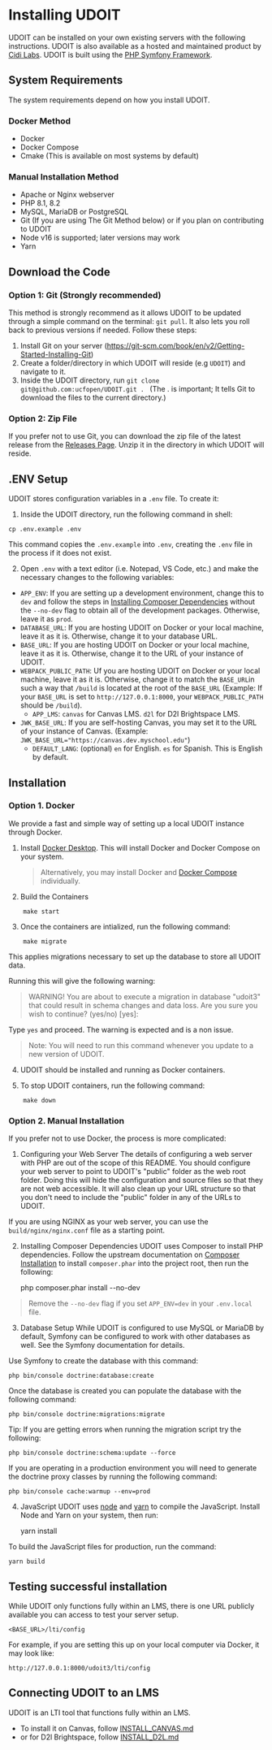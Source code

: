 # Installing UDOIT
UDOIT can be installed on your own existing servers with the following instructions. UDOIT is also available as a hosted and maintained product by [Cidi Labs](https://cidilabs.com). UDOIT is built using the [PHP Symfony Framework](https://symfony.com).

## System Requirements
The system requirements depend on how you install UDOIT.

### Docker Method
* Docker
* Docker Compose
* Cmake (This is available on most systems by default)

### Manual Installation Method
* Apache or Nginx webserver
* PHP 8.1, 8.2
* MySQL, MariaDB or PostgreSQL
* Git (If you are using The Git Method below) or if you plan on contributing to UDOIT
* Node v16 is supported; later versions may work
* Yarn

## Download the Code
### Option 1: Git (Strongly recommended)
This method is strongly recommend as it allows UDOIT to be updated through a simple command on the terminal: `git pull`. It also lets you roll back to previous versions if needed. Follow these steps:

1. Install Git on your server (https://git-scm.com/book/en/v2/Getting-Started-Installing-Git)
2. Create a folder/directory in which UDOIT will reside (e.g `UDOIT`) and navigate to it.
3. Inside the UDOIT directory, run `git clone git@github.com:ucfopen/UDOIT.git . ` (The . is important; It tells Git to download the files to the current directory.)

### Option 2: Zip File
If you prefer not to use Git, you can download the zip file of the latest release from the [Releases Page](https://github.com/ucfopen/UDOIT/releases).  Unzip it in the directory in which UDOIT will reside.

## .ENV Setup
UDOIT stores configuration variables in a `.env` file. To create it:

1. Inside the UDOIT directory, run the following command in shell:
```
cp .env.example .env
```
This command copies the `.env.example` into `.env`, creating the `.env` file in the process if it does not exist.

2. Open `.env` with a text editor (i.e. Notepad, VS Code, etc.) and make the necessary changes to the following variables:
- `APP_ENV`: If you are setting up a development environment, change this to `dev` and follow the steps in [Installing Composer Dependencies](#installing-composer-dependencies) without the `--no-dev` flag to obtain all of the development packages. Otherwise, leave it as `prod`.
- `DATABASE_URL`: If you are hosting UDOIT on Docker or your local machine, leave it as it is. Otherwise, change it to your database URL.
- `BASE_URL`: If you are hosting UDOIT on Docker or your local machine, leave it as it is. Otherwise, change it to the URL of your instance of UDOIT.
- `WEBPACK_PUBLIC_PATH`: Uf you are hosting UDOIT on Docker or your local machine, leave it as it is. Otherwise, change it to match the `BASE_URL`in such a way that `/build` is located at the root of the `BASE_URL` (Example:  If your `BASE_URL` is set to `http://127.0.0.1:8000`, your `WEBPACK_PUBLIC_PATH` should be `/build`).
	- `APP_LMS`: `canvas` for Canvas LMS. `d2l` for D2l Brightspace LMS.
- `JWK_BASE_URL`: If you are self-hosting Canvas, you may set it to the URL of your instance of Canvas. (Example: `JWK_BASE_URL="https://canvas.dev.myschool.edu"`)
	- `DEFAULT_LANG`: (optional)  `en` for English. `es` for Spanish. This is English by default.

## Installation

### Option 1. Docker
We provide a fast and simple way of setting up a local UDOIT instance through Docker.

1. Install [Docker Desktop](https://docs.docker.com/get-docker/). This will install Docker and Docker Compose on your system. 
	> Alternatively, you may install Docker and [Docker Compose](https://docs.docker.com/compose/install/) individually.

2. Build the Containers
```
    make start
```

3. Once the containers are intialized, run the following command:
```
    make migrate
```
This applies migrations necessary to set up the database to store all UDOIT data.

Running this will give the following warning:

> WARNING! You are about to execute a migration in database "udoit3" that could result in schema changes and data loss. Are you sure you wish to continue? (yes/no) [yes]:

Type `yes` and proceed. The warning is expected and is a non issue.

> Note: You will need to run this command whenever you update to a new version of UDOIT.

4. UDOIT should be installed and running as Docker containers.

5. To stop UDOIT containers, run the following command:
```
    make down
```

### Option 2. Manual Installation
If you prefer not to use Docker, the process is more complicated:

1. Configuring your Web Server
The details of configuring a web server with PHP are out of the scope of this README. You should configure your web server to point to UDOIT's "public" folder as the web root folder. Doing this will hide the configuration and source files so that they are not web accessible. It will also clean up your URL structure so that you don't need to include the "public" folder in any of the URLs to UDOIT.

If you are using NGINX as your web server, you can use the `build/nginx/nginx.conf` file as a starting point.

2. Installing Composer Dependencies
UDOIT uses Composer to install PHP dependencies. Follow the upstream documentation on [Composer Installation](https://getcomposer.org/download/) to install `composer.phar` into the project root, then run the following:

    php composer.phar install --no-dev

> Remove the `--no-dev` flag if you set `APP_ENV=dev` in your `.env.local` file.

3. Database Setup
While UDOIT is configured to use MySQL or MariaDB by default, Symfony can be configured to work with other databases as well. See the Symfony documentation for details.

Use Symfony to create the database with this command:

    php bin/console doctrine:database:create

Once the database is created you can populate the database with the following command:

    php bin/console doctrine:migrations:migrate

Tip: If you are getting errors when running the migration script try the following:

    php bin/console doctrine:schema:update --force

If you are operating in a production environment you will need to generate the doctrine proxy classes by running the following command:

    php bin/console cache:warmup --env=prod

4. JavaScript
UDOIT uses [node](https://nodejs.org) and [yarn](https://yarnpkg.com/) to compile the JavaScript. Install Node and Yarn on your system, then run:

    yarn install

To build the JavaScript files for production, run the command:

    yarn build

## Testing successful installation
While UDOIT only functions fully within an LMS, there is one URL publicly available you can access to test your server setup.

    <BASE_URL>/lti/config

For example, if you are setting this up on your local computer via Docker, it may look like:

    http://127.0.0.1:8000/udoit3/lti/config


## Connecting UDOIT to an LMS
UDOIT is an LTI tool that functions fully within an LMS. 
- To install it on Canvas, follow [INSTALL_CANVAS.md](INSTALL_CANVAS.md)
- or for D2l Brightspace, follow [INSTALL_D2L.md](INSTALL_D2L.md)
